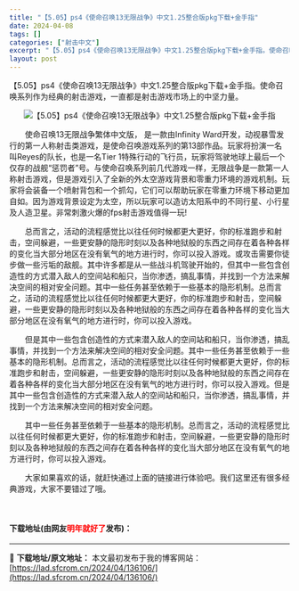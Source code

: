 ```yaml
---
title: "【5.05】ps4《使命召唤13无限战争》中文1.25整合版pkg下载+金手指"
date: 2024-04-08
tags: []
categories: ["射击中文"]
excerpt: "【5.05】ps4《使命召唤13无限战争》中文1.25整合版pkg下载+金手指。使命召唤系列作为经典的射击游戏，一直都是射击游戏市场上的中坚力量。 　　使命召唤13无限战争繁体中文版， 是一款由Infinity Ward开发，动视暴雪发行的第一人称射击类游戏，是使命召唤游戏系列的第13部作品。玩家将&hellip;"
layout: post
---
```


 <p>【5.05】ps4《使命召唤13无限战争》中文1.25整合版pkg下载+金手指。使命召唤系列作为经典的射击游戏，一直都是射击游戏市场上的中坚力量。</p> <p align="center"><img align="" border="0" src="https://lad.sfcrom.cn/wp-content/uploads/2024/04/20240408_66135f15c0435.webp" alt="【5.05】ps4《使命召唤13无限战争》中文1.25整合版pkg下载+金手指" /></p> <p>　　使命召唤13无限战争繁体中文版， 是一款由Infinity Ward开发，动视暴雪发行的第一人称射击类游戏，是使命召唤游戏系列的第13部作品。玩家将扮演一名叫Reyes的队长，也是一名Tier 1特殊行动的飞行员，玩家将驾驶地球上最后一个仅存的战舰&ldquo;惩罚者&rdquo;号。与使命召唤系列前几代游戏一样，无限战争是一款第一人称射击游戏，但是游戏引入了全新的外太空游戏背景和零重力环境的游戏机制。玩家将会装备一个喷射背包和一个抓勾，它们可以帮助玩家在零重力环境下移动更加自如。因为游戏背景设定为太空，所以玩家可以造访太阳系中的不同行星、小行星及人造卫星。非常刺激火爆的fps射击游戏值得一玩!</p> <p>　　总而言之，活动的流程感觉比以往任何时候都更大更好，你的标准跑步和射击，空间躲避，一些更安静的隐形时刻以及各种地狱般的东西之间存在着各种各样的变化当大部分地区在没有氧气的地方进行时，你可以投入游戏。或攻击需要你徒步做一些污垢的敌舰。其中许多都是从一些战斗机驾驶开始的，但其中一些包含创造性的方式潜入敌人的空间站和船只，当你渗透，搞乱事情，并找到一个方法来解决空间的相对安全问题。其中一些任务甚至依赖于一些基本的隐形机制。总而言之，活动的流程感觉比以往任何时候都更大更好，你的标准跑步和射击，空间躲避，一些更安静的隐形时刻以及各种地狱般的东西之间存在着各种各样的变化当大部分地区在没有氧气的地方进行时，你可以投入游戏。</p> <p>　　但是其中一些包含创造性的方式来潜入敌人的空间站和船只，当你渗透，搞乱事情，并找到一个方法来解决空间的相对安全问题。其中一些任务甚至依赖于一些基本的隐形机制。总而言之，活动的流程感觉比以往任何时候都更大更好，你的标准跑步和射击，空间躲避，一些更安静的隐形时刻以及各种地狱般的东西之间存在着各种各样的变化当大部分地区在没有氧气的地方进行时，你可以投入游戏。但是其中一些包含创造性的方式来潜入敌人的空间站和船只，当你渗透，搞乱事情，并找到一个方法来解决空间的相对安全问题。</p> <p>　　其中一些任务甚至依赖于一些基本的隐形机制。总而言之，活动的流程感觉比以往任何时候都更大更好，你的标准跑步和射击，空间躲避，一些更安静的隐形时刻以及各种地狱般的东西之间存在着各种各样的变化当大部分地区在没有氧气的地方进行时，你可以投入游戏。</p> <p>　　大家如果喜欢的话，就赶快通过上面的链接进行体验吧。我们这里还有很多经典游戏，大家不要错过了哦。</p> <p>&nbsp;</p> <p><h4>下载地址(由网友<font color="red">明年就好了</font>发布)：</h4></p> 

---
📖 **下载地址/原文地址：** 本文最初发布于我的博客网站：[https://lad.sfcrom.cn/2024/04/136106/](https://lad.sfcrom.cn/2024/04/136106/)
